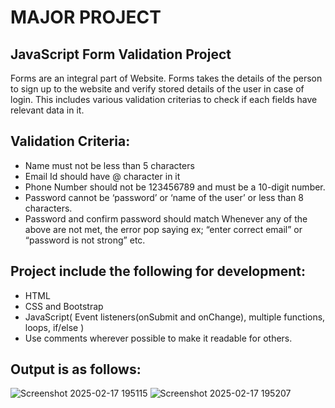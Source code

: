 # MAJOR PROJECT
## JavaScript Form Validation Project
Forms are an integral part of Website. Forms takes the details of the person to sign up to the website and verify stored details of the user in case of login. This includes various validation criterias to check if each fields have relevant data in it.
## Validation Criteria:
*	Name must not be less than 5 characters
*	Email Id should have @ character in it
*	Phone Number should not be 123456789 and must be a 10-digit number.
*	Password cannot be ‘password’ or ‘name of the user’ or less than 8 characters.
*	Password and confirm password should match
Whenever any of the above are not met, the error pop saying ex; “enter correct email” or “password is not strong” etc.
## Project include the following for development:
*	HTML
*	CSS and Bootstrap
*	JavaScript( Event listeners(onSubmit and onChange), multiple functions, loops,
if/else )
*	Use comments wherever possible to make it readable for others.
## Output is as follows:
![Screenshot 2025-02-17 195115 ](https://github.com/user-attachments/assets/96734c44-68b1-4a4f-bb83-27ab44fdd00d.png=100*100)
![Screenshot 2025-02-17 195207](https://github.com/user-attachments/assets/2258f51a-7655-4c65-ac0c-bee9d464a230)
